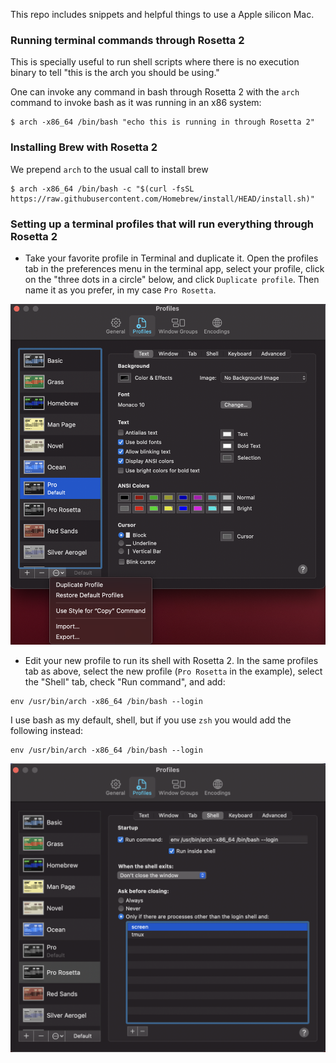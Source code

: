 This repo includes snippets and helpful things to use a Apple silicon Mac. 

### Running terminal commands through Rosetta 2

This is specially useful to run shell scripts where there is no execution
binary to tell "this is the arch you should be using."

One can invoke any command in bash through Rosetta 2 with the `arch` command to invoke bash as it was running in an x86 system:
```
$ arch -x86_64 /bin/bash "echo this is running in through Rosetta 2"
```

### Installing Brew with Rosetta 2

We prepend `arch` to the usual call to install brew

```
$ arch -x86_64 /bin/bash -c "$(curl -fsSL https://raw.githubusercontent.com/Homebrew/install/HEAD/install.sh)"
```

### Setting up a terminal profiles that will run everything through Rosetta 2

- Take your favorite profile in Terminal and duplicate it. Open the profiles 
tab in the  preferences menu in the terminal app, select your profile, click on
the "three dots in a circle" below, and click `Duplicate profile`. Then name it
as you prefer, in my case `Pro Rosetta`.

![alt text](duplicate.png)

- Edit your new profile to run its shell with Rosetta 2. In the same profiles
tab as above, select the new profile (`Pro Rosetta` in the example), select
the "Shell" tab, check "Run command", and add:
```
env /usr/bin/arch -x86_64 /bin/bash --login
```
I use bash as my default, shell, but if you use `zsh` you would add the
following instead:
```
env /usr/bin/arch -x86_64 /bin/bash --login
```
![alt text](edit_profile.png)


